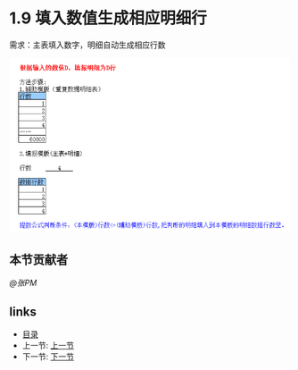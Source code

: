 # 1.9 填入数值生成相应明细行
需求：主表填入数字，明细自动生成相应行数
  
![](images/1.9.png)

## 本节贡献者
*@张PM*

## links
  * [目录](<preface.md>)
  * 上一节: [上一节](<01.08.md>)
  * 下一节: [下一节](<01.10.md>)
